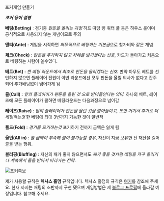 포커게임 만들기

***포커 용어 설명***

**베팅(Betting)** : 경기중 *판돈을 올리는 과정* 하프 따당 삥 쿼터 풀 등은 하우스 룰이며 공식적으로 사용되지 않는 개념이므로 주의

**앤티(Ante)** : 게임을 시작하면 *의무적으로 베팅하는 기본금*으로 참가비와 같은 개념

**체크(Check)** : *판돈을 추가하지 않고 차례를 넘기겠다는 신호*, 카드가 돌아가고 처음으로 베팅하는 사람이 쓸수있다.

**베트(Bet)** : *한 베팅 라운드에서 최초로 판돈을 올리겠다는 신호.* 만약 아무도 베트를 선언하지 않으면 플레이어 전원이 이번 라운드에선 모두 판돈을 올릴 의사가 없다고 간주되어 추가배팅없이 넘어가게 됨

**콜(Call)** : *앞의 플레이어가 판돈을 올린 것 으로 받아들인다는 의미.* 하나의 베트, 레이즈에 모든 플레이어가 콜하면 베팅라운드는 다음과정으로 넘어감

**레이즈(Raise)** : *앞의 플레이어가 판돈을 올린 것을 받아들이고, 또한 거기서 추가로 더 베팅하는것* 한 베팅에 최대 3번까지 가능한 것이 일반적

**폴드(Fold)** : *경기를 포기하는것* 포기하기 전까지 금액은 잃게 됨 

**올인(All in)** : *콜 금액이 부족해 콜이 불가능할 경우*, 자신이 지금 보유한 전 재산을 걸어 콜을 받는 행위.

**블러핑(Bluffing)** : 자신의 패가 좋지 않으면서도 *패가 좋을 것처럼 베팅을 자꾸 올리거나 계속해서 콜을 받아서 따라가는 전략*.

![포커족보](https://github.com/1617jangheyungjun/poker-game/issues/1#issue-1432550048)


제가 사용할 규칙은 **텍사스 홀덤** 규칙입니다.
텍사스 홀덤의 규칙은 [여기](https://m.blog.naver.com/PostView.naver?isHttpsRedirect=true&blogId=fepjstx32270&logNo=195602722)를 참조해 주세요.
현재 까지는 배팅의 초반까지 구현 됐으며 게임방법은 제 [블로그 프로필](https://blog.naver.com/game_habbit_program)에 올라갈 예정입니다. 참고해 주세요.
